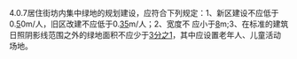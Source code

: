 4.0.7居住街坊内集中绿地的规划建设，应符合下列规定：1、新区建设不应低于0.[5](5.md)0m/人，旧区改建不应低于0.[35](35.md)m/人；2、宽度不
应小于[8](8.md)m;3、在标准的建筑日照阴影线范围之外的绿地面积不应少于[3分之1](3分之1.md)，其中应设置老年人、儿童活动场地。